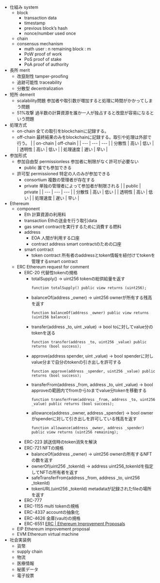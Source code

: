 - 仕組み system
    - block
        - transaction data
        - timestamp
        - previous block’s hash
        - nonce/number used once
    - chain
    - consensus mechanism
        - math
            user : n 
            remaining block : m
        - PoW proof of work
        - PoS proof of stake
        - PoA proof of authority
- 長所 merit
    - 改竄耐性 tamper-proofing
    - 追跡可能性 traceability
    - 分散型 decentralization
- 短所 demerit
    - scalability問題
        参加者や取引数が増加すると処理に時間がかかってしまう問題
    - 51%攻撃
        過半数の計算資源を誰か一人が独占すると改竄が容易になるという問題
- 処理方式
    - on-chain
        全ての取引をblockchainに記録する。
    - off-chain
        最終結果のみをblockchainに記録する。取引や処理は外部で行う。
    |  | on-chain | off-chain |
    | --- | --- | --- |
    | 分散性 | 高い | 低い |
    | 透明性 | 高い | 低い |
    | 処理速度 | 遅い | 早い |
- 参加形式
    - 参加自由型 permissionless
        参加者に制限がなく許可が必要ない
        - public
            誰でも参加できる
    - 許可型 permissioned
        特定の人のみが参加できる
        - consortium
            複数の管理者が存在する
        - private
            単独の管理者によって参加者が制限される
    |  | public  | private |
    | --- | --- | --- |
    | 分散性 | 高い | 低い |
    | 透明性 | 高い | 低い |
    | 処理速度 | 遅い | 早い |
- Ethereum
    - component
        - Eth
            計算資源の利用料
        - transaction
            Ethの送金を行う取引data
        - gas
            smart contractを実行するために消費する燃料
        - address
            - EOA
                人間が利用する口座
            - contract address
                smart contractのための口座
        - smart contract
            - token contract
                所有者のaddressとtoken情報を紐付けてtokenを管理するsmart contract
    - ERC Ethereum request for comment
        - ERC-20
            代替性tokenの規格
            - totalSupply() → uint256
                tokenの総供給量を返す
                ```solidity
                function totalSupply() public view returns (uint256);
                ```
            - balanceOf(address _owner) → uint256
                ownerが所有する残高を返す
                ```solidity
                function balanceOf(address _owner) public view returns (uint256 balance);
                ```
            - transfer(address _to, uint _value) → bool
                toに対してvalue分のtokenを送る
                ```solidity
                function transfer(address _to, uint256 _value) public returns (bool success);
                ```
            - approve(address spender, uint  _value) → bool
                spenderに対しvalue分まで自分のtokenの引き出しを許可する
                ```solidity
                function approve(address _spender, uint256 _value) public returns (bool success);
                ```
            - transferFrom(address _from, address _to, uint _value) → bool
                approveの範囲内でfromからtoまでvalue分tokenを移動する
                ```solidity
                function transferFrom(address _from, address _to, uint256 _value) public returns (bool success);
                ```
            - allowance(address _owner, address _spender) → bool
                ownerがspenderに対して引き出しを許可している残高を返す
                ```solidity
                function allowance(address _owner, address _spender) public view returns (uint256 remaining);
                ```
        - ERC-223
            誤送信時のtoken消失を解決
        - ERC-721
            NFTの規格
            - balanceOf(address _owner) → uint256
                ownerの所有するNFTの数を返す
            - ownerOf(uint256 _tokenId) → address
                uint256_tokenIdを指定してNFTの所有者を返す
            - safeTransferFrom(address _from, address _to, uint256 _tokenId)
            - tokenURL(uint256 _tokenId)
                metadataが記録されたfileの場所を返す
        - ERC-777
        - ERC-1155
            multi tokenの規格
        - ERC-4337
            accountの抽象化
        - ERC-4626
            金庫(vault)の規格
        - ERC-6551
        [ERC | Ethereum Improvement Proposals](https://eips.ethereum.org/erc)
    - EIP Ethereum improvement proposal
    - EVM Ethereum virtual machine
- 社会実装例
    - 貨幣
    - supply chain
    - 物流
    - 医療情報
    - 秘匿データ
    - 電子投票